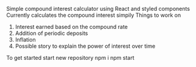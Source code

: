 Simple compound interest calculator using React and styled components
Currently calculates the compound interest simpily
Things to work on
  1. Interest earned based on the compound rate
  2. Addition of periodic deposits
  3. Inflation
  4. Possible story to explain the power of interest over time
 
To get started start new repository
npm i
npm start
